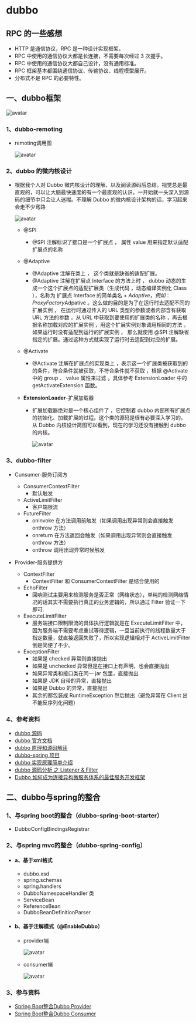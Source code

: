 # dubbo

## RPC 的一些感想

- HTTP 是通信协议，RPC 是一种设计实现框架。
- RPC 中使用的通信协议大都是长连接，不需要每次经过 3 次握手。
- RPC 中使用的通信协议大都自己设计，没有通用标准。
- RPC 框架基本都围绕通信协议、传输协议、线程模型展开。
- 分布式不是 RPC 的必要特性。

## 一、dubbo框架

![avatar](./img/dubbo/dubbo.png)

### 1、dubbo-remoting

- remoting调用图

  ![avatar](./img/dubbo/dubbo-remoting.jfif)

### 2、dubbo 的微内核设计

- 根据我个人对 Dubbo 微内核设计的理解，以及阅读源码后总结。视觉总是最直观的，可以让大脑最快速度的有一个最直观的认识，一开始就一头深入到源码的细节中只会让人迷糊。不理解 Dubbo 的微内核设计架构的话，学习起来会走不少弯路

  ![avatar](./img/dubbo/dubbo-kernel.png)

  - @SPI

    - @SPI 注解标识了接口是一个扩展点 ， 属性 value 用来指定默认适配扩展点的名称

  - @Adaptive

    - @Adaptive 注解在类上 ， 这个类就是缺省的适配扩展。
    - @Adaptive 注解在扩展点 Interface 的方法上时 ， dubbo 动态的生成一个这个扩展点的适配扩展类（生成代码 ，动态编译实例化 Class ），名称为 扩展点 Interface 的简单类名 + $Adaptive ，例如 ： ProxyFactory$Adpative 。这么做的目的是为了在运行时去适配不同的扩展实例 ， 在运行时通过传入的 URL 类型的参数或者内部含有获取 URL 方法的参数 ，从 URL 中获取到要使用的扩展类的名称 ，再去根据名称加载对应的扩展实例 ，用这个扩展实例对象调用相同的方法 。如果运行时没有适配到运行的扩展实例 ， 那么就使用 @SPI 注解缺省指定的扩展。通过这种方式就实现了运行时去适配到对应的扩展。

  - @Activate

    - @Activate 注解在扩展点的实现类上 ，表示这一个扩展类被获取到的的条件，符合条件就被获取，不符合条件就不获取 ，根据 @Activate 中的 group 、 value 属性来过滤 。具体参考 ExtensionLoader 中的 getActivateExtension 函数。

  - **ExtensionLoader**-扩展加载器

    - 扩展加载器绝对是一个核心组件了 ，它控制着 dubbo 内部所有扩展点的初始化、加载扩展的过程。这个类的源码是很有必要深入学习的。从 Dubbo 内核设计简图可以看到，现在的学习还没有接触到 dubbo 的内核。

      ![avatar](./img/dubbo/ExtensionLoader.png)

### 3、dubbo-filter

- Cunsumer-服务订阅方

  - ConsumerContextFilter
    - 默认触发
  - ActiveLimitFilter
    - 客户端限流
  - FutureFilter
    - oninvoke 在方法调用前触发（如果调用出现异常则会直接触发 onthrow 方法）
    - onreturn 在方法返回会触发（如果调用出现异常则会直接触发 onthrow 方法）
    - onthrow 调用出现异常时候触发

- Provider-服务提供方

  - ContextFilter
    - ContextFilter 和 ConsumerContextFilter 是结合使用的
  - EchoFilter
    - 回响测试主要用来检测服务是否正常（网络状态），单纯的检测网络情况的话其实不需要执行真正的业务逻辑的，所以通过 Filter 验证一下即可.
  - ExecuteLimitFilter
    - 服务端接口限制限流的具体执行逻辑就是在 ExecuteLimitFilter 中，因为服务端不需要考虑重试等待逻辑，一旦当前执行的线程数量大于指定数量，就直接返回失败了，所以实现逻辑相对于 ActiveLimitFilter 倒是简便了不少。
  - ExceptionFilter
    - 如果是 checked 异常则直接抛出
    - 如果是 unchecked 异常但是在接口上有声明，也会直接抛出
    - 如果异常类和接口类在同一 jar 包里，直接抛出
    - 如果是 JDK 自带的异常，直接抛出
    - 如果是 Dubbo 的异常，直接抛出
    - 其余的都包装成 RuntimeException 然后抛出（避免异常在 Client 出不能反序列化问题）

### 4、参考资料

- [dubbo 源码](https://github.com/apache/dubbo)
- [dubbo 官方文档](http://dubbo.apache.org/zh-cn/index.html)
- [dubbo 原理和源码解读](https://github.com/cyfonly/dubbo-read)
- [dubbo-spring 项目](https://github.com/apache/dubbo-spring-boot-project)
- [dubbo 实现原理简单介绍](https://www.cnblogs.com/steven520213/p/7606598.html)
- [dubbo 源码分析 之 Listener & Filter](https://www.jianshu.com/p/a6d2bc60bd0e)
- [Dubbo 如何成为连接异构微服务体系的最佳服务开发框架](https://mp.weixin.qq.com/s/-fvDeGlCLjz0n60naZJnQg)

## 二、dubbo与spring的整合

### 1、与spring boot的整合（dubbo-spring-boot-starter）

- DubboConfigBindingsRegistrar

### 2、与spring mvc的整合（dubbo-spring-config）

- #### a、基于xml格式

  - dubbo.xsd
  - spring.schemas
  - spring.handlers
  - DubboNamespaceHandler 类
  - ServiceBean
  - ReferenceBean
  - DubboBeanDefinitionParser

- #### b、基于注解模式（@EnableDubbo）

  - provider端

    ![avatar](./img/dubbo/spring-annotation-provider.png)

  - consumer端
  
    ![avatar](./img/dubbo/spring-annotation-consumer.png)

### 3、参与资料

- [Spring Boot整合Dubbo Provider](https://blog.csdn.net/caiguoxiong0101/article/details/105919366/)
- [Spring Boot整合Dubbo Consumer](https://blog.csdn.net/caiguoxiong0101/article/details/105900199)
